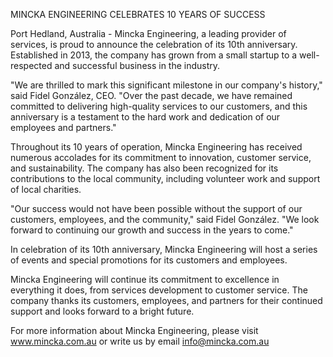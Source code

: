 MINCKA ENGINEERING CELEBRATES 10 YEARS OF SUCCESS 

Port Hedland, Australia - Mincka Engineering, a leading provider of services, is proud to announce the celebration of its 10th anniversary. Established in 2013, the company has grown from a small startup to a well-respected and successful business in the industry.

"We are thrilled to mark this significant milestone in our company's history," said Fidel González, CEO. "Over the past decade, we have remained committed to delivering high-quality services to our customers, and this anniversary is a testament to the hard work and dedication of our employees and partners."

Throughout its 10 years of operation, Mincka Engineering has received numerous accolades for its commitment to innovation, customer service, and sustainability. The company has also been recognized for its contributions to the local community, including volunteer work and support of local charities.

"Our success would not have been possible without the support of our customers, employees, and the community," said  Fidel González. "We look forward to continuing our growth and success in the years to come."

In celebration of its 10th anniversary, Mincka Engineering will host a series of events and special promotions for its customers and employees. 

Mincka Engineering will continue its commitment to excellence in everything it does, from services development to customer service. The company thanks its customers, employees, and partners for their continued support and looks forward to a bright future.

For more information about Mincka Engineering, please visit www.mincka.com.au or write us by email info@mincka.com.au